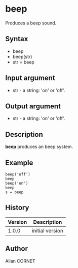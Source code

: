 

# beep

Produces a beep sound.

## Syntax

- beep
- beep(str)
- str = beep

## Input argument

 - str - a string: 'on' or 'off'.

## Output argument

 - str - a string: 'on' or 'off'.

## Description

<b>beep</b> produces an beep system.

## Example

```Nelson
beep('off')
beep
beep('on')
beep
s = beep
```

## History

|Version|Description|
|------|------|
|1.0.0|initial version|


## Author

Allan CORNET




